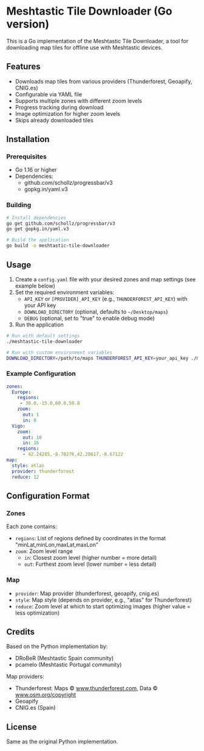 # Meshtastic Tile Downloader (Go version)

This is a Go implementation of the Meshtastic Tile Downloader, a tool for downloading map tiles for offline use with Meshtastic devices.

## Features

- Downloads map tiles from various providers (Thunderforest, Geoapify, CNIG.es)
- Configurable via YAML file
- Supports multiple zones with different zoom levels
- Progress tracking during download
- Image optimization for higher zoom levels
- Skips already downloaded tiles

## Installation

### Prerequisites

- Go 1.16 or higher
- Dependencies:
    - github.com/schollz/progressbar/v3
    - gopkg.in/yaml.v3

### Building

```bash
# Install dependencies
go get github.com/schollz/progressbar/v3
go get gopkg.in/yaml.v3

# Build the application
go build -o meshtastic-tile-downloader
```

## Usage

1. Create a `config.yaml` file with your desired zones and map settings (see example below)
2. Set the required environment variables:
    - `API_KEY` or `[PROVIDER]_API_KEY` (e.g., `THUNDERFOREST_API_KEY`) with your API key
    - `DOWNLOAD_DIRECTORY` (optional, defaults to `~/Desktop/maps`)
    - `DEBUG` (optional, set to "true" to enable debug mode)
3. Run the application

```bash
# Run with default settings
./meshtastic-tile-downloader

# Run with custom environment variables
DOWNLOAD_DIRECTORY=/path/to/maps THUNDERFOREST_API_KEY=your_api_key ./meshtastic-tile-downloader
```

### Example Configuration

```yaml
zones:
  Europe:
    regions:
     - 30.0,-15.0,60.0,50.8
    zoom:
      out: 1
      in: 8
  Vigo:
    zoom:
      out: 10
      in: 16
    regions:
      - 42.24285,-8.78276,42.20617,-8.67122
map:
  style: atlas
  provider: thunderforest
  reduce: 12
```

## Configuration Format

### Zones

Each zone contains:
- `regions`: List of regions defined by coordinates in the format "minLat,minLon,maxLat,maxLon"
- `zoom`: Zoom level range
    - `in`: Closest zoom level (higher number = more detail)
    - `out`: Furthest zoom level (lower number = less detail)

### Map

- `provider`: Map provider (thunderforest, geoapify, cnig.es)
- `style`: Map style (depends on provider, e.g., "atlas" for Thunderforest)
- `reduce`: Zoom level at which to start optimizing images (higher value = less optimization)

## Credits

Based on the Python implementation by:
- DRoBeR (Meshtastic Spain community)
- pcamelo (Meshtastic Portugal community)

Map providers:
- Thunderforest: Maps © www.thunderforest.com, Data © www.osm.org/copyright
- Geoapify
- CNIG.es (Spain)

## License

Same as the original Python implementation.